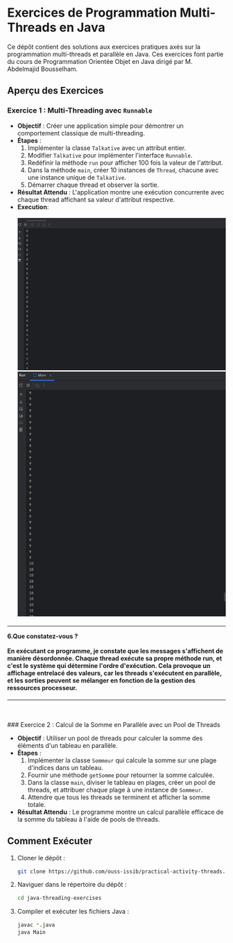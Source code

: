 
# Exercices de Programmation Multi-Threads en Java

Ce dépôt contient des solutions aux exercices pratiques axés sur la programmation multi-threads et parallèle en Java. Ces exercices font partie du cours de Programmation Orientée Objet en Java dirigé par M. Abdelmajid Bousselham.

## Aperçu des Exercices

### Exercice 1 : Multi-Threading avec `Runnable`

- **Objectif** : Créer une application simple pour démontrer un comportement classique de multi-threading.
- **Étapes** :
  1. Implémenter la classe `Talkative` avec un attribut entier.
  2. Modifier `Talkative` pour implémenter l'interface `Runnable`.
  3. Redéfinir la méthode `run` pour afficher 100 fois la valeur de l'attribut.
  4. Dans la méthode `main`, créer 10 instances de `Thread`, chacune avec une instance unique de `Talkative`.
  5. Démarrer chaque thread et observer la sortie.
- **Résultat Attendu** : L'application montre une exécution concurrente avec chaque thread affichant sa valeur d'attribut respective.
- **Execution**: <br><br>
    <img src="./captures/result__ex1.png"/>
    <img src="./captures/result_ex1.png"/>
<h4>
 <hr>
  6.Que constatez-vous ?
  <br><br>
   En exécutant ce programme, je constate que les messages s'affichent de manière désordonnée. Chaque thread exécute sa propre méthode run, et c'est le système qui détermine l'ordre d'exécution.  Cela provoque un affichage entrelacé des valeurs, car les threads s'exécutent en parallèle, et les sorties peuvent se mélanger en fonction de la gestion des ressources processeur.
</h4>
 <hr>
 <br>
<br>
### Exercice 2 : Calcul de la Somme en Parallèle avec un Pool de Threads

- **Objectif** : Utiliser un pool de threads pour calculer la somme des éléments d'un tableau en parallèle.
- **Étapes** :
  1. Implémenter la classe `Sommeur` qui calcule la somme sur une plage d'indices dans un tableau.
  2. Fournir une méthode `getSomme` pour retourner la somme calculée.
  3. Dans la classe `main`, diviser le tableau en plages, créer un pool de threads, et attribuer chaque plage à une instance de `Sommeur`.
  4. Attendre que tous les threads se terminent et afficher la somme totale.
- **Résultat Attendu** : Le programme montre un calcul parallèle efficace de la somme du tableau à l'aide de pools de threads.

## Comment Exécuter

1. Cloner le dépôt :
   ```bash
   git clone https://github.com/ouss-issib/practical-activity-threads.git

2. Naviguer dans le répertoire du dépôt :
   ```bash
   cd java-threading-exercises

3. Compiler et exécuter les fichiers Java :
   ```bash
   javac *.java
   java Main


